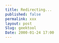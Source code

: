 ```yaml
---
title: Redirecting...
published: false
permalink: xxx
layout: post
Slug: geektool
Date: 2000-01-24 17:00
---
```


<script type="text/javascript">
	var theAddress = "{{ site.url }}/2014/04/22/Chinese-Word-of-the-Day-Geeklet/"
	document.write("Redirecting to " + theAddress);
	window.location = theAddress
</script>